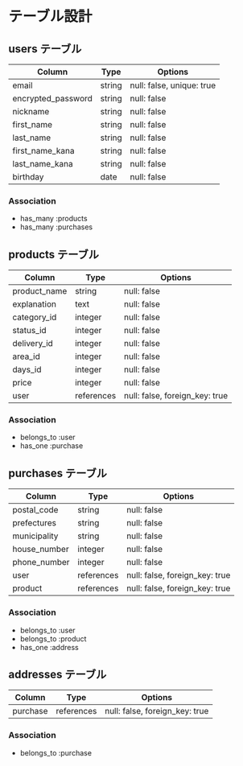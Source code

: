 # テーブル設計

## users テーブル

| Column               | Type   | Options                   |
| -------------------- | ------ | ------------------------- |
| email                | string | null: false, unique: true |
| encrypted_password   | string | null: false               |
| nickname             | string | null: false               |
| first_name           | string | null: false               |
| last_name            | string | null: false               |
| first_name_kana      | string | null: false               |
| last_name_kana       | string | null: false               |
| birthday             | date   | null: false               |

### Association
- has_many :products
- has_many :purchases

## products テーブル

| Column       | Type       | Options                        |
| ------------ | ---------- | ------------------------------ |
| product_name | string     | null: false                    |
| explanation  | text       | null: false                    |
| category_id  | integer    | null: false                    |
| status_id    | integer    | null: false                    |
| delivery_id  | integer    | null: false                    |
| area_id      | integer    | null: false                    |
| days_id      | integer    | null: false                    |
| price        | integer    | null: false                    |
| user         | references | null: false, foreign_key: true |

### Association
- belongs_to :user
- has_one :purchase

## purchases テーブル

| Column       | Type       | Options                        |
| ------------ |----------- |------------------------------- |
| postal_code  | string     | null: false                    |
| prefectures  | string     | null: false                    |
| municipality | string     | null: false                    |
| house_number | integer    | null: false                    |
| phone_number | integer    | null: false                    |
| user         | references | null: false, foreign_key: true |
| product      | references | null: false, foreign_key: true |

### Association
- belongs_to :user
- belongs_to :product
- has_one :address

## addresses テーブル

| Column   | Type       | Options                        |
| -------- | ---------- | ------------------------------ |
| purchase | references | null: false, foreign_key: true |

### Association
- belongs_to :purchase
